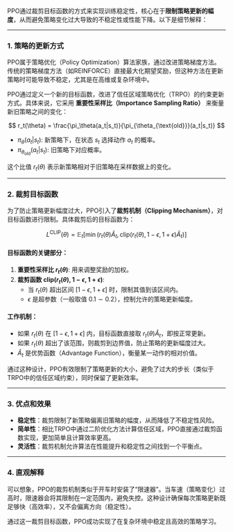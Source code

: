 PPO通过裁剪目标函数的方式来实现训练稳定性，核心在于**限制策略更新的幅度**，从而避免策略变化过大导致的不稳定性或性能下降。以下是细节解释：

---

### 1. **策略的更新方式**
PPO属于策略优化（Policy Optimization）算法家族，通过改进策略梯度方法。传统的策略梯度方法（如REINFORCE）直接最大化期望奖励，但这种方法在更新策略时可能导致不稳定，尤其是在高维或复杂环境中。

PPO通过定义一个新的目标函数，改进了信任区域策略优化（TRPO）的约束更新方式。具体来说，它采用 **重要性采样比（Importance Sampling Ratio）** 来衡量新旧策略之间的变化：

$$
r_t(\theta) = \frac{\pi_\theta(a_t|s_t)}{\pi_{\theta_{\text{old}}}(a_t|s_t)}
$$

- $\pi_\theta(a_t|s_t)$: 新策略下，在状态 $s_t$ 选择动作 $a_t$ 的概率。
- $\pi_{\theta_{\text{old}}}(a_t|s_t)$: 旧策略下对应概率。

这个比值 $r_t(\theta)$ 表示新策略相对于旧策略在采样数据上的变化。

---

### 2. **裁剪目标函数**
为了防止策略更新幅度过大，PPO引入了**裁剪机制（Clipping Mechanism）**，对目标函数进行限制。具体裁剪后的目标函数为：

$$
L^{\text{CLIP}}(\theta) = \mathbb{E}_t \left[ \min \left( r_t(\theta) \hat{A}_t, \text{clip}(r_t(\theta), 1 - \epsilon, 1 + \epsilon) \hat{A}_t \right) \right]
$$

#### 目标函数的关键部分：
1. **重要性采样比 $r_t(\theta)$**: 用来调整奖励的加权。
2. **裁剪函数 $\text{clip}(r_t(\theta), 1 - \epsilon, 1 + \epsilon)$**:
   - 当 $r_t(\theta)$ 超出区间 $[1 - \epsilon, 1 + \epsilon]$ 时，限制其值到该区间内。
   - $\epsilon$ 是超参数（一般取值 $0.1 \sim 0.2$），控制允许的策略更新幅度。

#### 工作机制：
- 如果 $r_t(\theta)$ 在 $[1 - \epsilon, 1 + \epsilon]$ 内，目标函数直接取 $r_t(\theta) \hat{A}_t$，即按正常更新。
- 如果 $r_t(\theta)$ 超出了该范围，则裁剪到边界值，防止策略的更新幅度过大。
- $\hat{A}_t$ 是优势函数（Advantage Function），衡量某一动作的相对价值。

通过这种设计，PPO有效限制了策略更新的大小，避免了过大的步长（类似于TRPO中的信任区域约束），同时保留了更新效率。

---

### 3. **优点和效果**
- **稳定性**：裁剪限制了新策略偏离旧策略的幅度，从而降低了不稳定性风险。
- **简单性**：相比TRPO中通过二阶优化方法计算信任区域，PPO直接通过裁剪函数实现，更加简单且计算效率更高。
- **灵活性**：裁剪机制允许算法在性能提升和稳定性之间找到一个平衡点。

---

### 4. **直观解释**
可以想象，PPO的裁剪机制类似于开车时安装了“限速器”。当车速（策略变化）过高时，限速器会将其限制在一定范围内，避免失控。这种设计确保每次策略更新既足够快（高效率），又不会偏离方向（稳定性）。

通过这一裁剪目标函数，PPO成功实现了在复杂环境中稳定且高效的策略学习。